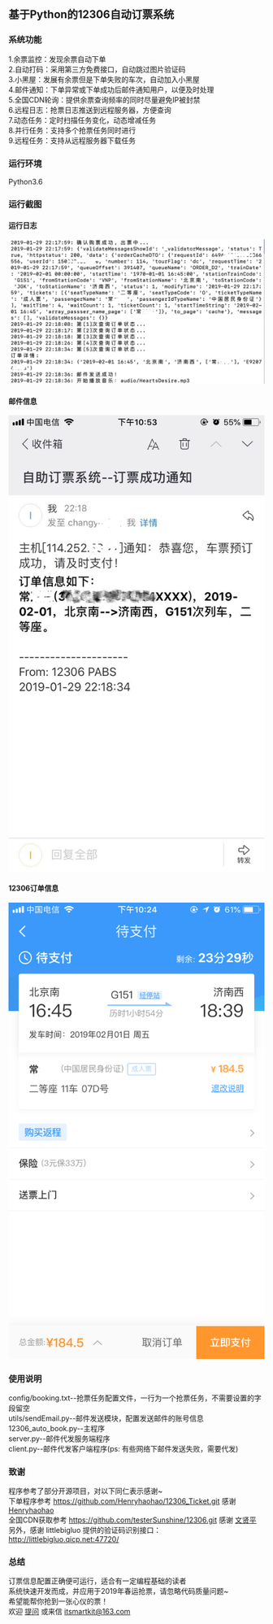 基于Python的12306自动订票系统
-----------------------------
### 系统功能
1.余票监控：发现余票自动下单<br>
2.自动打码：采用第三方免费接口，自动跳过图片验证码<br>
3.小黑屋：发展有余票但是下单失败的车次，自动加入小黑屋<br>
4.邮件通知：下单异常或下单成功后邮件通知用户，以便及时处理<br>
5.全国CDN轮询：提供余票查询频率的同时尽量避免IP被封禁<br>
6.远程日志：抢票日志推送到远程服务器，方便查询<br>
7.动态任务：定时扫描任务变化，动态增减任务<br>
8.并行任务：支持多个抢票任务同时进行<br>
9.远程任务：支持从远程服务器下载任务<br>

### 运行环境
Python3.6

### 运行截图
#### 运行日志
![enter image description here](img/1.png)
#### 邮件信息
![enter image description here](img/2.png)
#### 12306订单信息
![enter image description here](img/3.png)

### 使用说明
config/booking.txt--抢票任务配置文件，一行为一个抢票任务，不需要设置的字段留空<br>
utils/sendEmail.py--邮件发送模块，配置发送邮件的账号信息<br>
12306_auto_book.py--主程序<br>
server.py--邮件代发服务端程序<br>
client.py--邮件代发客户端程序(ps: 有些网络下邮件发送失败，需要代发)<br>

### 致谢
程序参考了部分开源项目，对以下同仁表示感谢~<br>
下单程序参考 https://github.com/Henryhaohao/12306_Ticket.git 感谢 [Henryhaohao](https://github.com/Henryhaohao/12306_Ticket.git)<br> 
全国CDN获取参考 https://github.com/testerSunshine/12306.git 感谢 [文贤平](https://github.com/testerSunshine/12306.git)<br>
另外，感谢 littlebigluo 提供的验证码识别接口：http://littlebigluo.qicp.net:47720/<br>

### 总结
订票信息配置正确便可运行，适合有一定编程基础的读者<br>
系统快速开发而成，并应用于2019年春运抢票，请忽略代码质量问题~<br>
希望能帮你抢到一张心仪的票！<br>
欢迎 [提问](https://github.com/itsmartkit/12306-Ticket-Booking/issues) 或来信 itsmartkit@163.com<br>